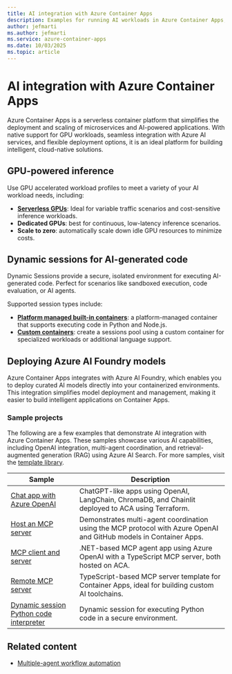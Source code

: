 ```yaml
---
title: AI integration with Azure Container Apps
description: Examples for running AI workloads in Azure Container Apps, including GPU-powered inference, dynamic sessions, and deploying Azure AI Foundry models.
author: jefmarti
ms.author: jefmarti
ms.service: azure-container-apps
ms.date: 10/03/2025
ms.topic: article
---
```


# AI integration with Azure Container Apps

Azure Container Apps is a serverless container platform that simplifies the deployment and scaling of microservices and AI-powered applications. With native support for GPU workloads, seamless integration with Azure AI services, and flexible deployment options, it is an ideal platform for building intelligent, cloud-native solutions.


## GPU-powered inference

Use GPU accelerated workload profiles to meet a variety of your AI workload needs, including:

- **[Serverless GPUs](./gpu-serverless-overview.md)**: Ideal for variable traffic scenarios and cost-sensitive inference workloads.
- **Dedicated GPUs**: best for continuous, low-latency inference scenarios.
- **Scale to zero**: automatically scale down idle GPU resources to minimize costs.

## Dynamic sessions for AI-generated code

Dynamic Sessions provide a secure, isolated environment for executing AI-generated code. Perfect for scenarios like sandboxed execution, code evaluation, or AI agents.

Supported session types include:
- **[Platform managed built-in containers](./sessions-code-interpreter.md)**: a platform-managed container that supports executing code in Python and Node.js.
- **[Custom containers](./sessions-custom-container.md)**: create a sessions pool using a custom container for specialized workloads or additional language support.

## Deploying Azure AI Foundry models

Azure Container Apps integrates with Azure AI Foundry, which enables you to deploy curated AI models directly into your containerized environments. This integration simplifies model deployment and management, making it easier to build intelligent applications on Container Apps.

### Sample projects

The following are a few examples that demonstrate AI integration with Azure Container Apps. These samples showcase various AI capabilities, including OpenAI integration, multi-agent coordination, and retrieval-augmented generation (RAG) using Azure AI Search. For more samples, visit the [template library](https://azure-sdk.github.io/awesome-azd/?name=azure+container+apps).

| Sample | Description |
|--------|-------------|
| [Chat app with Azure OpenAI](https://github.com/Azure-Samples/container-apps-openai) | ChatGPT-like apps using OpenAI, LangChain, ChromaDB, and Chainlit deployed to ACA using Terraform. |
| [Host an MCP server](https://github.com/Azure-Samples/azure-container-apps-ai-mcp) | Demonstrates multi-agent coordination using the MCP protocol with Azure OpenAI and GitHub models in Container Apps. |
| [MCP client and server](https://github.com/Azure-Samples/openai-mcp-agent-dotnet) | .NET-based MCP agent app using Azure OpenAI with a TypeScript MCP server, both hosted on ACA. |
| [Remote MCP server](https://github.com/Azure-Samples/mcp-container-ts) | TypeScript-based MCP server template for Container Apps, ideal for building custom AI toolchains. |
| [Dynamic session Python code interpreter](https://github.com/Azure-Samples/aca-python-code-interpreter-session) | Dynamic session for executing Python code in a secure environment. |

## Related content
- [Multiple-agent workflow automation](/azure/architecture/ai-ml/idea/multiple-agent-workflow-automation)


